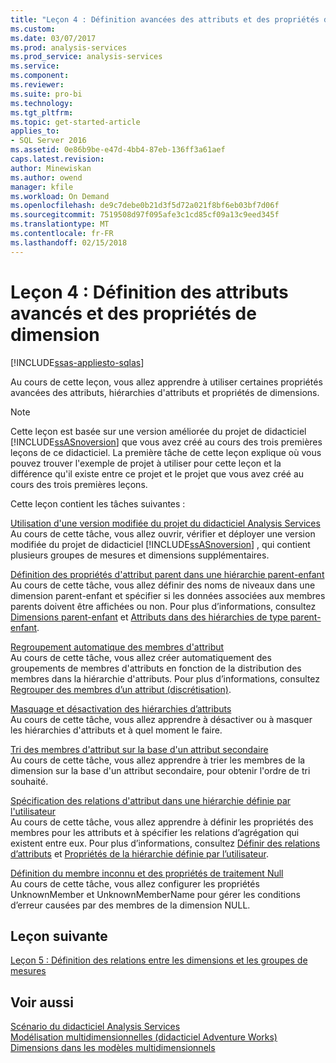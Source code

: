 ```yaml
---
title: "Leçon 4 : Définition avancées des attributs et des propriétés de Dimension | Documents Microsoft"
ms.custom: 
ms.date: 03/07/2017
ms.prod: analysis-services
ms.prod_service: analysis-services
ms.service: 
ms.component: 
ms.reviewer: 
ms.suite: pro-bi
ms.technology: 
ms.tgt_pltfrm: 
ms.topic: get-started-article
applies_to:
- SQL Server 2016
ms.assetid: 0e86b9be-e47d-4bb4-87eb-136ff3a61aef
caps.latest.revision: 
author: Minewiskan
ms.author: owend
manager: kfile
ms.workload: On Demand
ms.openlocfilehash: de9c7debe0b21d3f5d72a021f8bf6eb03bf7d06f
ms.sourcegitcommit: 7519508d97f095afe3c1cd85cf09a13c9eed345f
ms.translationtype: MT
ms.contentlocale: fr-FR
ms.lasthandoff: 02/15/2018
---
```

# <a name="lesson-4-defining-advanced-attribute-and-dimension-properties"></a>Leçon 4 : Définition des attributs avancés et des propriétés de dimension
[!INCLUDE[ssas-appliesto-sqlas](../includes/ssas-appliesto-sqlas.md)]

Au cours de cette leçon, vous allez apprendre à utiliser certaines propriétés avancées des attributs, hiérarchies d'attributs et propriétés de dimensions.  
  
> [!NOTE]  
> Cette leçon est basée sur une version améliorée du projet de didacticiel [!INCLUDE[ssASnoversion](../includes/ssasnoversion-md.md)] que vous avez créé au cours des trois premières leçons de ce didacticiel. La première tâche de cette leçon explique où vous pouvez trouver l'exemple de projet à utiliser pour cette leçon et la différence qu'il existe entre ce projet et le projet que vous avez créé au cours des trois premières leçons.  
  
Cette leçon contient les tâches suivantes :  
  
[Utilisation d'une version modifiée du projet du didacticiel Analysis Services](../analysis-services/lesson-4-1-using-a-modified-version-of-the-analysis-services-tutorial-project.md)  
Au cours de cette tâche, vous allez ouvrir, vérifier et déployer une version modifiée du projet de didacticiel [!INCLUDE[ssASnoversion](../includes/ssasnoversion-md.md)] , qui contient plusieurs groupes de mesures et dimensions supplémentaires.  
  
[Définition des propriétés d'attribut parent dans une hiérarchie parent-enfant](../analysis-services/lesson-4-2-defining-parent-attribute-properties-in-a-parent-child-hierarchy.md)  
Au cours de cette tâche, vous allez définir des noms de niveaux dans une dimension parent-enfant et spécifier si les données associées aux membres parents doivent être affichées ou non. Pour plus d’informations, consultez [Dimensions parent-enfant](../analysis-services/multidimensional-models/parent-child-dimension.md) et [Attributs dans des hiérarchies de type parent-enfant](../analysis-services/multidimensional-models/parent-child-dimension-attributes.md).  
  
[Regroupement automatique des membres d'attribut](../analysis-services/lesson-4-3-automatically-grouping-attribute-members.md)  
Au cours de cette tâche, vous allez créer automatiquement des groupements de membres d'attributs en fonction de la distribution des membres dans la hiérarchie d'attributs. Pour plus d’informations, consultez [Regrouper des membres d’un attribut &#40;discrétisation&#41;](../analysis-services/multidimensional-models/attribute-properties-group-attribute-members.md).  
  
[Masquage et désactivation des hiérarchies d’attributs](../analysis-services/lesson-4-4-hiding-and-disabling-attribute-hierarchies.md)  
Au cours de cette tâche, vous allez apprendre à désactiver ou à masquer les hiérarchies d'attributs et à quel moment le faire.  
  
[Tri des membres d'attribut sur la base d'un attribut secondaire](../analysis-services/lesson-4-5-sorting-attribute-members-based-on-a-secondary-attribute.md)  
Au cours de cette tâche, vous allez apprendre à trier les membres de la dimension sur la base d'un attribut secondaire, pour obtenir l'ordre de tri souhaité.  
  
[Spécification des relations d'attribut dans une hiérarchie définie par l'utilisateur](../analysis-services/4-6-specifying-attribute-relationships-in-user-defined-hierarchy.md)  
Au cours de cette tâche, vous allez apprendre à définir les propriétés des membres pour les attributs et à spécifier les relations d’agrégation qui existent entre eux. Pour plus d’informations, consultez [Définir des relations d’attributs](../analysis-services/multidimensional-models/attribute-relationships-define.md) et [Propriétés de la hiérarchie définie par l’utilisateur](../analysis-services/multidimensional-models-olap-logical-dimension-objects/user-hierarchies-properties.md).  
  
[Définition du membre inconnu et des propriétés de traitement Null](../analysis-services/lesson-4-7-defining-the-unknown-member-and-null-processing-properties.md)  
Au cours de cette tâche, vous allez configurer les propriétés UnknownMember et UnknownMemberName pour gérer les conditions d’erreur causées par des membres de la dimension NULL.  
  
## <a name="next-lesson"></a>Leçon suivante  
[Leçon 5 : Définition des relations entre les dimensions et les groupes de mesures](../analysis-services/lesson-5-defining-relationships-between-dimensions-and-measure-groups.md)  
  
## <a name="see-also"></a>Voir aussi  
[Scénario du didacticiel Analysis Services](../analysis-services/analysis-services-tutorial-scenario.md)  
[Modélisation multidimensionnelles &#40;didacticiel Adventure Works&#41;](../analysis-services/multidimensional-modeling-adventure-works-tutorial.md)  
[Dimensions dans les modèles multidimensionnels](../analysis-services/multidimensional-models/dimensions-in-multidimensional-models.md)  
  
  
  
